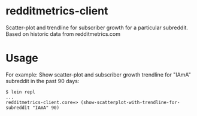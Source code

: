 # redditmetrics-client

Scatter-plot and trendline for subscriber growth for a particular subreddit. Based on historic data from redditmetrics.com

# Usage

For example: Show scatter-plot and subscriber growth trendline for "IAmA" subreddit in the past 90 days:

```
$ lein repl
...
redditmetrics-client.core=> (show-scatterplot-with-trendline-for-subreddit "IAmA" 90)
```

